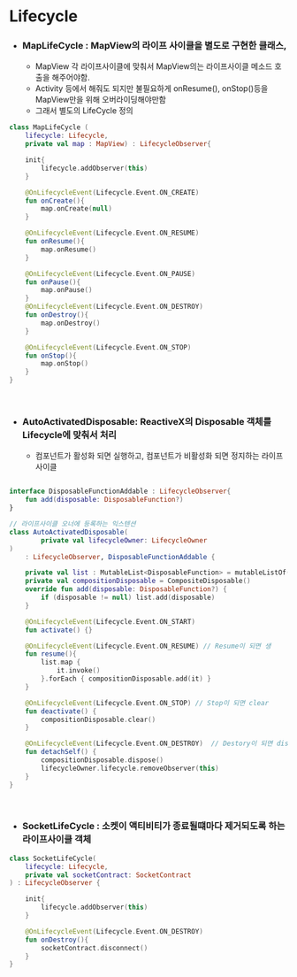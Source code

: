 # Lifecycle 

- ### MapLifeCycle : MapView의 라이프 사이클을 별도로 구현한 클래스, 
    - MapView 각 라이프사이클에 맞춰서 MapView의는 라이프사이클 메소드 호출을 해주어야함.
    - Activity 등에서 해줘도 되지만 불필요하게 onResume(), onStop()등을 MapView만을 위해 오버라이딩해야만함
    - 그래서 별도의 LifeCycle 정의

```kotlin
class MapLifeCycle (
    lifecycle: Lifecycle,
    private val map : MapView) : LifecycleObserver{

    init{
        lifecycle.addObserver(this)
    }

    @OnLifecycleEvent(Lifecycle.Event.ON_CREATE)
    fun onCreate(){
        map.onCreate(null)
    }

    @OnLifecycleEvent(Lifecycle.Event.ON_RESUME)
    fun onResume(){
        map.onResume()
    }

    @OnLifecycleEvent(Lifecycle.Event.ON_PAUSE)
    fun onPause(){
        map.onPause()
    }
    @OnLifecycleEvent(Lifecycle.Event.ON_DESTROY)
    fun onDestroy(){
        map.onDestroy()
    }

    @OnLifecycleEvent(Lifecycle.Event.ON_STOP)
    fun onStop(){
        map.onStop()
    }
}
```

<br>

- ### AutoActivatedDisposable: ReactiveX의 Disposable 객체를 Lifecycle에 맞춰서 처리
    - 컴포넌트가 활성화 되면 실행하고, 컴포넌트가 비활성화 되면 정지하는 라이프사이클

```kotlin

interface DisposableFunctionAddable : LifecycleObserver{
    fun add(disposable: DisposableFunction?)
}

// 라이프사이클 오너에 등록하는 익스텐션
class AutoActivatedDisposable(
        private val lifecycleOwner: LifecycleOwner
)
    : LifecycleObserver, DisposableFunctionAddable {

    private val list : MutableList<DisposableFunction> = mutableListOf()
    private val compositionDisposable = CompositeDisposable()
    override fun add(disposable: DisposableFunction?) {
        if (disposable != null) list.add(disposable)
    }

    @OnLifecycleEvent(Lifecycle.Event.ON_START)
    fun activate() {}

    @OnLifecycleEvent(Lifecycle.Event.ON_RESUME) // Resume이 되면 생 
    fun resume(){
        list.map {
            it.invoke()
        }.forEach { compositionDisposable.add(it) }
    }

    @OnLifecycleEvent(Lifecycle.Event.ON_STOP) // Stop이 되면 clear
    fun deactivate() {
        compositionDisposable.clear()
    }

    @OnLifecycleEvent(Lifecycle.Event.ON_DESTROY)  // Destory이 되면 dispose
    fun detachSelf() {
        compositionDisposable.dispose()
        lifecycleOwner.lifecycle.removeObserver(this)
    }
}

```

<br> 

- ### SocketLifeCycle : 소켓이 액티비티가 종료될떄마다 제거되도록 하는 라이프사이클 객체 

```kotlin
class SocketLifeCycle(
    lifecycle: Lifecycle,
    private val socketContract: SocketContract
) : LifecycleObserver {

    init{
        lifecycle.addObserver(this)
    }

    @OnLifecycleEvent(Lifecycle.Event.ON_DESTROY)
    fun onDestroy(){
        socketContract.disconnect()
    }
}
```
